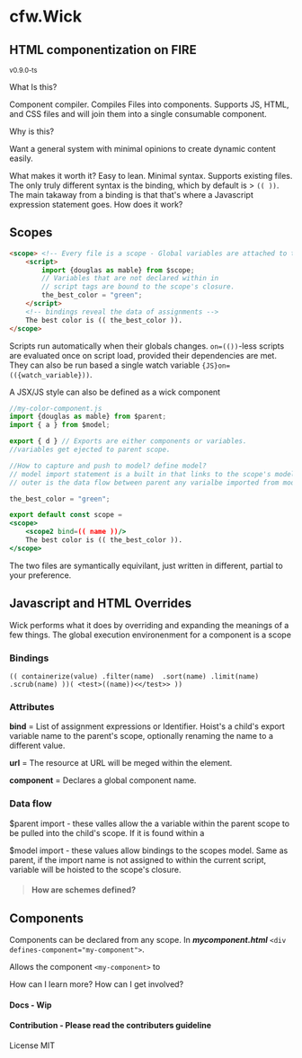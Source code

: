 # cfw.Wick 

## HTML componentization on FIRE

<sub> v0.9.0-ts </sub>

What Is this?

Component compiler. Compiles Files into components. Supports JS, HTML, and CSS files and will join them into a single consumable component. 

Why is this?

Want a general system with minimal opinions to create dynamic content easily. 

What makes it worth it?
Easy to lean. Minimal syntax. Supports existing files. 
The only truly different syntax is the binding, which by default is > `(( ))`. The main takaway from a binding is that that's where a Javascript expression statement goes. 
    How does it work?

## Scopes

```html
<scope> <!-- Every file is a scope - Global variables are attached to the scope's closure. -->
    <script>
        import {douglas as mable} from $scope;
        // Variables that are not declared within in 
        // script tags are bound to the scope's closure.
        the_best_color = "green";
    </script>
    <!-- bindings reveal the data of assignments -->
    The best color is (( the_best_color )).
</scope>
```
Scripts run automatically when their globals changes. `on=(())`-less scripts are evaluated once on script load, provided their dependencies are met. They can also be run based a single watch variable `{JS}on=(({watch_variable}))`.

A JSX/JS style can also be defined as a wick component
```jsx
//my-color-component.js
import {douglas as mable} from $parent;
import { a } from $model;

export { d } // Exports are either components or variables.
//variables get ejected to parent scope.

//How to capture and push to model? define model? 
// model import statement is a built in that links to the scope's model
// outer is the data flow between parent any varialbe imported from model will be bound to the model, and the global scope, if there is no assignement within the current script. 

the_best_color = "green";

export default const scope = 
<scope>
    <scope2 bind=(( name ))/>
    The best color is (( the_best_color )).
</scope>

```

The two files are symantically equivilant, just written in different, partial to your preference.

## Javascript and HTML Overrides
Wick performs what it does by overriding and expanding the meanings of a few things. The global execution environenment for a component is a scope
### Bindings

``
(( containerize(value)
    .filter(name) 
    .sort(name)
    .limit(name)
    .scrub(name)
))(
    <test>((name))<</test>>
))
``

### Attributes

**bind** = List of assignment expressions or Identifier. Hoist's a child's export variable name to the parent's scope, optionally renaming the name to a different value. 

**url** = The resource at URL will be meged within the element.

**component** = Declares a global component name.

### Data flow
$parent import - these valles allow the a variable within the parent scope to be pulled into the child's scope. If it is found within a 

$model import - these values allow bindings to the scopes model. Same as parent, if the import name is not assigned to within the current script, variable will be hoisted to the scope's closure. 

> #### How are schemes defined?

## Components
Components can be declared from any scope. In ***mycomponent.html***
`<div defines-component="my-component">`.

Allows the component `<my-component>` to 

How can I learn more?
How can I get involved?

#### Docs - Wip

#### Contribution - Please read the contributers guideline

License MIT